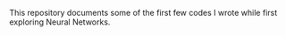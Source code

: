 This repository documents some of the first few codes I wrote while first exploring Neural Networks.
